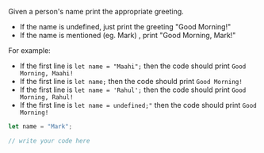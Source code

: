 Given a person's name print the appropriate greeting.

- If the name is undefined, just print the greeting "Good Morning!"
- If the name is mentioned (eg. Mark) , print "Good Morning, Mark!"

For example:
- If the first line is `let name = "Maahi";` then the code should print `Good Morning, Maahi!`
- If the first line is `let name;` then the code should print `Good Morning!`
- If the first line is `let name = 'Rahul';` then the code should print `Good Morning, Rahul!`
- If the first line is `let name = undefined;"` then the code should print `Good Morning!`

```js
let name = "Mark";

// write your code here

```

